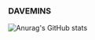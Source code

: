 ### DAVEMINS
![Anurag's GitHub stats](https://github-readme-stats.vercel.app/api?username=davemins&theme=graywhite&show_icons=true)
